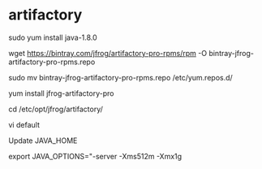# artifactory


sudo yum install java-1.8.0

wget https://bintray.com/jfrog/artifactory-pro-rpms/rpm -O bintray-jfrog-artifactory-pro-rpms.repo

sudo mv bintray-jfrog-artifactory-pro-rpms.repo /etc/yum.repos.d/

 yum install jfrog-artifactory-pro


cd /etc/opt/jfrog/artifactory/

vi default

Update JAVA_HOME

export JAVA_OPTIONS="-server -Xms512m -Xmx1g 












